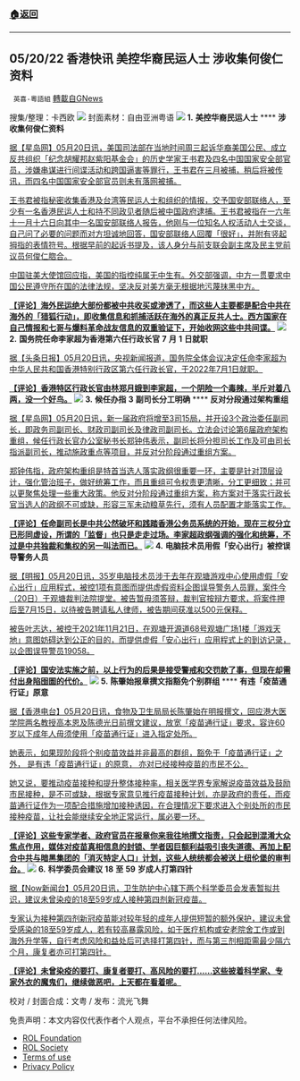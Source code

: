 ###  [:house:返回](README.md)
---


## 05/20/22 香港快讯 美控华裔民运人士 涉收集何俊仁资料
` 英喜-粵語組` [轉載自GNews](https://gnews.org/zh-hans/2568235/)

搜集/整理：卡西欧
 ![](https://assets.gnews.org/wp-content/uploads/2022/05/0520fenmian_1653077516.jpg) 
封面素材：自由亚洲粤语
 ![](https://assets.gnews.org/wp-content/uploads/2022/05/2022-05-20-1_1653077640.png) 
**1.** **美控华裔民运人士** **** **涉收集何俊仁资料**
 
[据【星岛网】05月20日讯，美国司法部在当地时间周三起诉华裔美国公民、成立反共组织「纪念胡耀邦赵紫阳基金会」的历史学家王书君及四名中国国家安全部官员，涉嫌串谋进行间谍活动和跨国逼害等罪行，王书君在三月被捕，稍后将被传讯，而四名中国国家安全部官员则未有落网被捕。](https://std.stheadline.com/realtime/article/1838843/即時-港聞-美控華裔民運人士-涉收集何俊仁資料)
 
[王书君被指秘密收集香港及台湾等民运人士和组织的情报，交予国安部联络人，至少有一名香港民运人士和持不同政见者随后被中国政府逮捕。王书君被指在一六年十一月十六日向其中一名国安部联络人报告，他刚与一位知名人权活动人士交谈，自己问了必要的问题而对方坦诚地回答，国安部联络人回覆「很好」，并附有竖起拇指的表情符号。根据早前的起诉书提及，该人身分与前支联会副主席及民主党前议员何俊仁脗合。](https://std.stheadline.com/realtime/article/1838843/即時-港聞-美控華裔民運人士-涉收集何俊仁資料)
 
[中国驻美大使馆回应指，美国的指控纯属无中生有。外交部强调，中方一贯要求中国公民遵守所在国的法律法规，坚决反对美方毫无根据地污蔑抹黑中方。](https://std.stheadline.com/realtime/article/1838843/即時-港聞-美控華裔民運人士-涉收集何俊仁資料)
 
**[【评论】海外民运绝大部份都被中共收买或渗透了，而这些人主要都是配合中共在海外的「猎狐行动」，即收集信息和抓捕活跃在海外的真正反共人士。西方国家在自己情报和七哥与爆料革命战友信息的双重验证下，开始收网这些中共间谍。](https://std.stheadline.com/realtime/article/1838843/即時-港聞-美控華裔民運人士-涉收集何俊仁資料)**
 ![](https://assets.gnews.org/wp-content/uploads/2022/05/2022-05-20-2_1653077646.png) 
**2.** **国务院任命李家超为香港第六任行政长官** **7** **月** **1** **日就职**
 
[据【头条日报】05月20日讯，央视新闻报道，国务院全体会议决定任命李家超为中华人民共和国香港特别行政区第六任行政长官，于2022年7月1日就职。](https://hd.stheadline.com/news/realtime/hk/2339074/即時-港聞-國務院任命李家超為香港第六任行政長官)
 
**[【评论】香港特区行政长官由林郑月娥到李家超，一个阴险一个毒辣，半斤对着八两，没一个好鸟。](https://hd.stheadline.com/news/realtime/hk/2339074/即時-港聞-國務院任命李家超為香港第六任行政長官)**
 ![](https://assets.gnews.org/wp-content/uploads/2022/05/2022-05-20-3_1653077655.png) 
**3.** **候任办指** **3** **副司长分工明确** **** **反对分段通过架构重组**
 
[据【星岛网】05月20日讯，新一届政府将增至3司15局，并开设3个政治委任副司长，即政务司副司长、财政司副司长及律政司副司长。立法会讨论第6届政府架构重组，候任行政长官办公室秘书长郑钟伟表示，副司长将分担司长工作及可由司长指派副司长，推动施政重点等项目，并反对分阶段通过重组方案。](https://std.stheadline.com/realtime/article/1838902/即時-港聞-候任辦指3副司長分工明確-反對分段通過架構重組)
 
[郑钟伟指，政府架构重组是特首当选人落实政纲很重要一环，主要是针对顶层设计，强化管治班子，做好统筹工作，而且重组可令权责更清晰，分工更细致；并可以更聚焦处理一些重大政策。他反对分阶段通过重组方案，称方案对于落实行政长官当选人的政纲不可或缺，形容三军未动粮草先行，须有人员配置才能落实工作。](https://std.stheadline.com/realtime/article/1838902/即時-港聞-候任辦指3副司長分工明確-反對分段通過架構重組)
 
**[【评论】任命副司长是中共公然破坏和践踏香港公务员系统的开始，现在三权分立已形同虚设，所谓的「监督」也只是走走过场。李家超政纲强调的强化和统筹，不过是中共独裁和集权的另一叫法而已。](https://std.stheadline.com/realtime/article/1838902/即時-港聞-候任辦指3副司長分工明確-反對分段通過架構重組)**
 ![](https://assets.gnews.org/wp-content/uploads/2022/05/2022-05-20-4_1653077660.png) 
**4.** **电脑技术员用假「安心出行」被控误导警务人员**
 
[据【明报】05月20日讯，35岁电脑技术员涉于去年在观塘游戏中心使用虚假「安心出行」应用程式，被控1项有意图而提供虚假资料企图误导警务人员罪，案件今（20日）于观塘裁判法院提堂。被告暂毋须答辩，裁判官按辩方要求，将案件押后至7月15日，以待被告聘请私人律师，被告期间获准以500元保释。](https://news.mingpao.com/ins/港聞/article/20220520/s00001/1653034264509/電腦技術員用假「安心出行」被控誤導警務人員)
 
[被告叶志达，被控于2021年11月21日，在观塘开源道68号观塘广场1楼「游戏天地」意图妨碍达到公正的目的，而提供虚假「安心出行」应用程式上的到访记录，以企图误导警员19058。](https://news.mingpao.com/ins/港聞/article/20220520/s00001/1653034264509/電腦技術員用假「安心出行」被控誤導警務人員)
 
**[【评论】国安法实施之前，以上行为的后果是接受警戒和交罚款了事，但现在却需付出身陷囹圄的代价。](https://news.mingpao.com/ins/港聞/article/20220520/s00001/1653034264509/電腦技術員用假「安心出行」被控誤導警務人員)**
 ![](https://assets.gnews.org/wp-content/uploads/2022/05/2022-05-20-5_1653077669.png) 
**5.** **陈肇始报章撰文指豁免个别群组** **** **有违「疫苗通行证」原意**
 
[据【香港电台】05月20日讯，食物及卫生局局长陈肇始在明报撰文，回应港大医学院两名教授高本恩及陈德光日前撰文建议，放宽「疫苗通行证」要求，容许60岁以下成年人毋须使用「疫苗通行证」进入指定处所。](https://news.rthk.hk/rthk/ch/component/k2/1649368-20220520.htm)
 
[她表示，如果现阶段将个别疫苗效益并非最高的群组，豁免于「疫苗通行证」之外， 是有违「疫苗通行证」的原意， 亦对已经接种疫苗的市民不公。](https://news.rthk.hk/rthk/ch/component/k2/1649368-20220520.htm)
 
[她又说，要推动疫苗接种和提升整体接种率，相关医学界专家解说疫苗效益及鼓励市民接种，是不可或缺，根据专家意见推行疫苗接种计划，亦是政府的责任，而疫苗通行证作为一项配合措施增加接种诱因，在合理情况下要求进入个别处所的市民接种疫苗，让社会能继续安全地正常运行，属必要一环。](https://news.rthk.hk/rthk/ch/component/k2/1649368-20220520.htm)
 
**[【评论】这些专家学者、政府官员在报章你来我往地撰文指责，只会起到混淆大众焦点作用，媒体对疫苗真相信息的封锁、学者因巨额利益吸引丧失道德、再加上配合中共与暗黑集团的「消灭特定人口」计划，这些人统统都会被送上纽伦堡的审判台。](https://news.rthk.hk/rthk/ch/component/k2/1649368-20220520.htm)**
 ![](https://assets.gnews.org/wp-content/uploads/2022/05/2022-05-20-6_1653077677.png) 
**6.** **科学委员会建议** **18** **至** **59** **岁成人打第四针**
 
[据【Now新闻台】05月20日讯，卫生防护中心辖下两个科学委员会发表暂拟共识，建议未曾染疫的18至59岁成人接种第四剂新冠疫苗。](https://news.now.com/home/local/player?newsId=476645)
 
[专家认为接种第四剂新冠疫苗能对较年轻的成年人提供短暂的额外保护，建议未曾受感染的18至59岁成人，若有较高暴露风险，如于医疗机构或安老院舍工作或到海外升学等，自行考虑风险和益处后可选择打第四针，而与第三剂相距需最少隔六个月，康复者亦可打第四针。](https://news.now.com/home/local/player?newsId=476645)
 
**[【评论】未曾染疫的要打、康复者要打、高风险的要打……这些披着科学家、专家外衣的魔鬼们，继续做恶吧，上天都在看着呢。](https://news.now.com/home/local/player?newsId=476645)**
 
校对 / 封面合成：文粤 / 发布：流光飞舞

免责声明：本文内容仅代表作者个人观点，平台不承担任何法律风险。
  
- [ROL Foundation](https://rolfoundation.org/)
- [ROL Society](https://rolsociety.org/)
- [Terms of use](https://gnews.org/terms-of-use-3/)
- [Privacy Policy](https://gnews.org/privacy-policy/)
